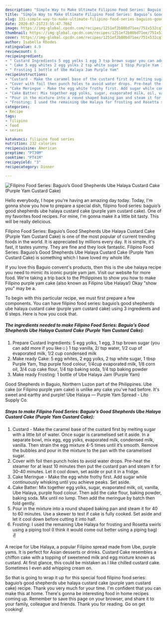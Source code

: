 ```yaml
---
description: "Simple Way to Make Ultimate Filipino Food Series: Baguio’s Good Shepherds Ube Halaya Custard Cake (Purple Yam Custard Cake)"
title: "Simple Way to Make Ultimate Filipino Food Series: Baguio’s Good Shepherds Ube Halaya Custard Cake (Purple Yam Custard Cake)"
slug: 331-simple-way-to-make-ultimate-filipino-food-series-baguios-good-shepherds-ube-halaya-custard-cake-purple-yam-custard-cake
date: 2020-07-21T23:55:47.766Z
image: https://img-global.cpcdn.com/recipes/1251ef2b80bd71ee/751x532cq70/filipino-food-series-baguios-good-shepherds-ube-halaya-custard-cake-purple-yam-custard-cake-recipe-main-photo.jpg
thumbnail: https://img-global.cpcdn.com/recipes/1251ef2b80bd71ee/751x532cq70/filipino-food-series-baguios-good-shepherds-ube-halaya-custard-cake-purple-yam-custard-cake-recipe-main-photo.jpg
cover: https://img-global.cpcdn.com/recipes/1251ef2b80bd71ee/751x532cq70/filipino-food-series-baguios-good-shepherds-ube-halaya-custard-cake-purple-yam-custard-cake-recipe-main-photo.jpg
author: Isabella Rhodes
ratingvalue: 4.9
reviewcount: 6
recipeingredient:
- " Custard Ingredients 5 egg yolks 1 egg 3 tsp brown sugar you can add more if you like 1 tsp vanilla 2 tsp water 12 cup of evaporated milk 12 cup condensed milk"
- " Cake 5 egg whites 2 egg yolks 2 tsp white sugar 1 tbsp Purple Yam 1tsp purple food colour 14cup evaporated milk 18 corn oil 34 cup cake flour 14 tsp baking soda 14 tsp baking powder"
- " Frosting 1 bottle of Ube Halaya Jam Purple Yam"
recipeinstructions:
- "Custard - Make the caramel base of the custard first by melting sugar with a little bit of water. Once sugar is caramelised set it aside. In a separate bowl, mix egg, egg yolks, evaporated milk, condensed milk, vanilla. Then strain the egg mixture 4-5 times until it’s smooth. Remove the bubbles and pour in the mixture to the pan with the caramelised sugar."
- "Cover with foil then punch holes to avoid water drops. Pre-heat the steamer for at least 10 minutes then put the custard pan and steam it for 30-40 minutes. Let it cool down, set aside or put it in a fridge."
- "Cake Meringue - Make the egg white frothy first. Add sugar while continuously whisking until you achieve peaks. Set aside."
- "Cake Batter: Mix together egg yolks, sugar, evaporated milk, oil, vanilla, Ube Halaya, purple food colour. Then add the cake flour, baking powder, baking soda. Mix until no lump. Then add the meringue by batch then fold gently."
- "Pour in the mixture into a round shaped baking pan and steam it for 40 to 60 minutes. Use a skewer to test if cake is fully cooked. Set aside and let it cool down before cutting it into half."
- "Frosting: I used the remaining Ube Halaya for frosting and Rosetta swirls using a piping tool (I think it would come out better using a piping bag) ✌️"
categories:
- Recipe
tags:
- filipino
- food
- series

katakunci: filipino food series 
nutrition: 232 calories
recipecuisine: American
preptime: "PT39M"
cooktime: "PT41M"
recipeyield: "3"
recipecategory: Dinner

---
```



![Filipino Food Series: Baguio’s Good Shepherds Ube Halaya Custard Cake (Purple Yam Custard Cake)](https://img-global.cpcdn.com/recipes/1251ef2b80bd71ee/751x532cq70/filipino-food-series-baguios-good-shepherds-ube-halaya-custard-cake-purple-yam-custard-cake-recipe-main-photo.jpg)

Hello everybody, I hope you're having an amazing day today. Today, I'm gonna show you how to prepare a special dish, filipino food series: baguio’s good shepherds ube halaya custard cake (purple yam custard cake). One of my favorites food recipes. For mine, I'm gonna make it a little bit tasty. This will be really delicious.

Filipino Food Series: Baguio’s Good Shepherds Ube Halaya Custard Cake (Purple Yam Custard Cake) is one of the most popular of current trending foods in the world. It is appreciated by millions every day. It is simple, it's fast, it tastes yummy. They are fine and they look fantastic. Filipino Food Series: Baguio’s Good Shepherds Ube Halaya Custard Cake (Purple Yam Custard Cake) is something which I have loved my whole life.

If you love this Baguio convent&#39;s products, then this is the ube halaya recipe you need to mimic its iconic purple yam jam. Visit our website for more food. We&#39;re taking a trip back to the Philippines to show you how to make Filipino purple yam cake (also known as Filipino Ube Halaya!) Okay &#34;show you&#34; may be a.


To begin with this particular recipe, we must first prepare a few components. You can have filipino food series: baguio’s good shepherds ube halaya custard cake (purple yam custard cake) using 3 ingredients and 6 steps. Here is how you cook that.

<!--inarticleads1-->

##### The ingredients needed to make Filipino Food Series: Baguio’s Good Shepherds Ube Halaya Custard Cake (Purple Yam Custard Cake):

1. Prepare  Custard Ingredients: 5 egg yolks, 1 egg, 3 tsp brown sugar (you can add more if you like☺️) 1 tsp vanilla, 2/ tsp water, 1/2 cup of evaporated milk, 1/2 cup condensed milk
1. Make ready  Cake: 5 egg whites, 2 egg yolks, 2 tsp white sugar, 1 tbsp Purple Yam, 1tsp purple food colour, 1/4cup evaporated milk, 1/8 corn oil, 3/4 cup cake flour, 1/4 tsp baking soda, 1/4 tsp baking powder
1. Make ready  Frosting: 1 bottle of Ube Halaya Jam (Purple Yam)


Good Shepherds in Baguio, Northern Luzon part of the Philippines. Ube cake (or Filipino purple yam cake) is unlike any cake you&#39;ve had before. It&#39;s sweet and earthy and purple! Ube Halaya — Purple Yam Spread - Lito Supply Co. 

<!--inarticleads2-->

##### Steps to make Filipino Food Series: Baguio’s Good Shepherds Ube Halaya Custard Cake (Purple Yam Custard Cake):

1. Custard - Make the caramel base of the custard first by melting sugar with a little bit of water. Once sugar is caramelised set it aside. In a separate bowl, mix egg, egg yolks, evaporated milk, condensed milk, vanilla. Then strain the egg mixture 4-5 times until it’s smooth. Remove the bubbles and pour in the mixture to the pan with the caramelised sugar.
1. Cover with foil then punch holes to avoid water drops. Pre-heat the steamer for at least 10 minutes then put the custard pan and steam it for 30-40 minutes. Let it cool down, set aside or put it in a fridge.
1. Cake Meringue - Make the egg white frothy first. Add sugar while continuously whisking until you achieve peaks. Set aside.
1. Cake Batter: Mix together egg yolks, sugar, evaporated milk, oil, vanilla, Ube Halaya, purple food colour. Then add the cake flour, baking powder, baking soda. Mix until no lump. Then add the meringue by batch then fold gently.
1. Pour in the mixture into a round shaped baking pan and steam it for 40 to 60 minutes. Use a skewer to test if cake is fully cooked. Set aside and let it cool down before cutting it into half.
1. Frosting: I used the remaining Ube Halaya for frosting and Rosetta swirls using a piping tool (I think it would come out better using a piping bag) ✌️


A recipe for Ube Halaya, a popular Filipino spread made from Ube, purple yams. It is perfect for Asian desserts or drinks. Custard Cake resembles a chiffon cake with a topping of sweetened milk and egg mixture known as custard. At first glance, this could be mistaken as I like chilled custard cake. Sometimes I even add whipping cream on. 

So that is going to wrap it up for this special food filipino food series: baguio’s good shepherds ube halaya custard cake (purple yam custard cake) recipe. Thank you very much for your time. I'm confident that you can make this at home. There's gonna be interesting food in home recipes coming up. Remember to save this page on your browser, and share it to your family, colleague and friends. Thank you for reading. Go on get cooking!
